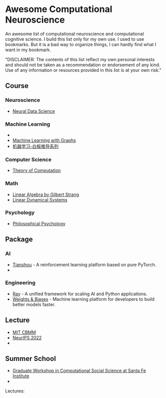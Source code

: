# Awesome Computational Neuroscience
An awesome list of computational neuroscience and computational cognitive science. I build this list only for my own use. I used to use bookmarks. But it is a bad way to organize things, I can hardly find what I want in my bookmark. 

"DISCLAIMER: The contents of this list reflect my own personal interests and should not be taken as a recommendation or endorsement of any kind. Use of any information or resources provided in this list is at your own risk."



## Course

### Neuroscience

- [Neural Data Science](https://www.youtube.com/playlist?list=PL05umP7R6ij3SxudmSWFL_zGh0BMrRdrx)



### Machine Learning

- 
- [Machine Learning with Graphs](https://www.youtube.com/playlist?list=PLoROMvodv4rPLKxIpqhjhPgdQy7imNkDn)
- [机器学习-白板推导系列](https://www.bilibili.com/video/BV1aE411o7qd/)





### Computer Science
- [Theory of Computation](https://www.youtube.com/playlist?list=PLUl4u3cNGP60_JNv2MmK3wkOt9syvfQWY)

### Math

- [Linear Algebra by Gilbert Strang](https://www.youtube.com/playlist?list=PL49CF3715CB9EF31D)
- [Linear Dynamical Systems](https://www.youtube.com/playlist?list=PL06960BA52D0DB32B)

### Psychology
- [Philosophical Psychology](https://meehl.umn.edu/video)







## Package

### AI
- [Tianshou](https://tianshou.readthedocs.io/en/stable/index.html) - A reinforcement learning platform based on pure PyTorch.
- 



### Engineering
- [Ray](https://docs.ray.io/en/latest/index.html) - A unified framework for scaling AI and Python applications.
- [Weights & Biases](https://wandb.ai/site) - Machine learning platform for developers to build better models faster.



## Lecture
- [MIT CBMM](https://www.youtube.com/@MITCBMM)
- [NeurIPS 2022](https://slideslive.com/neurips-2022)
- 



## Summer School
- [Graduate Workshop in Computational Social Science at Santa Fe Institute](https://www.santafe.edu/engage/learn/programs/graduate-workshop-computational-social-science)
- 









Lectures: 

